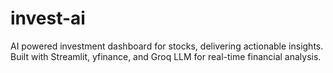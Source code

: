 # invest-ai
AI powered investment dashboard for stocks, delivering actionable insights. Built with Streamlit, yfinance, and Groq LLM for real-time financial analysis.
